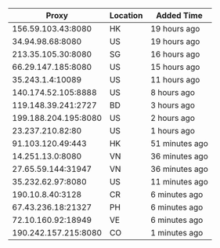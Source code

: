 | Proxy | Location | Added Time |
|---------|----------|------------|
| 156.59.103.43:8080 | HK | 19 hours ago |
| 34.94.98.68:8080 | US | 19 hours ago |
| 213.35.105.30:8080 | SG | 16 hours ago |
| 66.29.147.185:8080 | US | 15 hours ago |
| 35.243.1.4:10089 | US | 11 hours ago |
| 140.174.52.105:8888 | US | 8 hours ago |
| 119.148.39.241:2727 | BD | 3 hours ago |
| 199.188.204.195:8080 | US | 2 hours ago |
| 23.237.210.82:80 | US | 1 hours ago |
| 91.103.120.49:443 | HK | 51 minutes ago |
| 14.251.13.0:8080 | VN | 36 minutes ago |
| 27.65.59.144:31947 | VN | 36 minutes ago |
| 35.232.62.97:8080 | US | 11 minutes ago |
| 190.10.8.40:3128 | CR | 6 minutes ago |
| 67.43.236.18:21327 | PH | 6 minutes ago |
| 72.10.160.92:18949 | VE | 6 minutes ago |
| 190.242.157.215:8080 | CO | 1 minutes ago |
